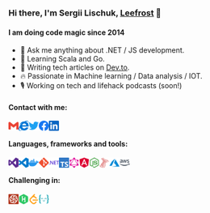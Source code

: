 ### Hi there, I'm Sergii Lischuk, [Leefrost](http://leefrost.github.io) 👋

#### I am doing code magic since 2014

- 💬 Ask me anything about .NET / JS development.
- 📜 Learning Scala and Go.
- 📓 Writing tech articles on [Dev.to](https://dev.to/leefrost).
- 🔥 Passionate in Machine learning / Data analysis / IOT.
- 🎙️ Working on tech and lifehack podcasts (soon!)

#### Contact with me:

<a href="mailto:sergii.lischuk@gmail.com">
  <img align="left" alt="Sergii Lischuk | Gmail" width="20px" src="/assets/gmail.svg" />
</a>

<a href="http://leefrost.github.io">
  <img align="left" alt="Sergii Lischuk | Code story" width="20px" src="/assets/internetexplorer.svg" />
</a>

<a href="https://twitter.com/LeeFrost_">
  <img align="left" alt="Sergii Lischuk | Twitter" width="20px" src="/assets/twitter.svg" />
</a>

<a href="https://www.facebook.com/sergii.lischuk">
  <img align="left" alt="Sergii Lischuk | Facebook" width="20px" src="/assets/facebook.svg" />
</a>

<a href="https://www.linkedin.com/in/sergiilischuk/">
  <img align="left" alt="Sergii Lischuk | LinkedIn" width="20px" src="/assets/linkedin.svg" />
</a>

<br />

#### Languages, frameworks and tools:

<a href="https://visualstudio.microsoft.com/">
  <img align="left" alt="Visual Studio" width="20px" src="/assets/visualstudio.svg" />
</a>

<a href="https://code.visualstudio.com/">
  <img align="left" alt="Visual Studio Code" width="20px" src="/assets/visualstudiocode.svg" />
</a>

<a href="https://www.docker.com/">
  <img align="left" alt="Docker" width="20px" src="/assets/docker.svg" />
</a>

<a href="https://git-scm.com/">
  <img align="left" alt="Git" width="20px" src="/assets/git.svg" />
</a>

<a href="https://dotnet.microsoft.com/">
  <img align="left" alt="Dotnet" width="20px" src="/assets/dot-net.svg" />
</a>

<a href="https://graphql.org/">
  <img align="left" alt="Typescript" width="20px" src="/assets/typescript.svg" />
</a>

<a href="https://graphql.org/">
  <img align="left" alt="GraphQL" width="20px" src="/assets/graphql.svg" />
</a>

<a href="https://angular.io/">
  <img align="left" alt="Angular" width="20px" src="/assets/angular.svg" />
</a>

<a href="https://nodejs.org/">
  <img align="left" alt="Angular" width="20px" src="/assets/node-dot-js.svg" />
</a>

<a href="https://www.microsoft.com/ru-ru/sql-server/sql-server-2019">
  <img align="left" alt="SQL" width="20px" src="/assets/microsoftsqlserver.svg" />
</a>

<a href="https://azure.microsoft.com/">
  <img align="left" alt="Azure" width="20px" src="/assets/microsoftazure.svg" />
</a>

<a href="https://aws.amazon.com/">
  <img align="left" alt="Amazon AWS" width="20px" src="/assets/amazonaws.svg" />
</a>

<br />

#### Challenging in:

<a href="http://codewars.com">
  <img align="left" alt="Codewars" width="20px" src="/assets/codewars.svg" />
</a>

<a href="https://www.hackerrank.com/">
  <img align="left" alt="hakerrank" width="20px" src="/assets/hackerrank.svg" />
</a>

<a href="https://leetcode.com/">
  <img align="left" alt="Leetcode" width="20px" src="/assets/leetcode.svg" />
</a>

<a href="https://exercism.io/">
  <img align="left" alt="Exercism" width="20px" src="/assets/exercism.svg" />
</a>

<br />
